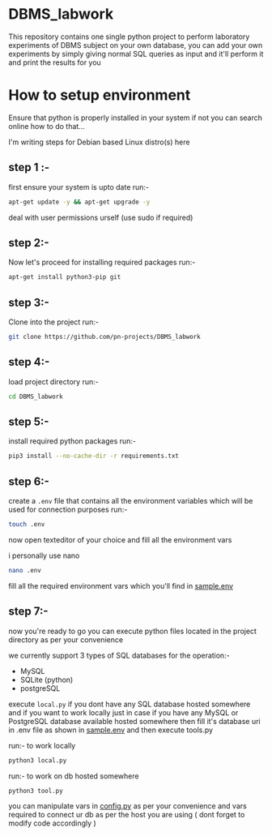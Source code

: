 # DBMS_labwork
This repository contains one single python project to perform laboratory experiments of DBMS subject on your own database, you can add your own experiments by simply giving normal SQL queries as input and it'll perform it and print the results for you

# How to setup environment 

Ensure that python is properly installed in your system 
if not you can search online how to do that...

I'm writing steps for Debian based Linux distro(s) here

## step 1 :- 
first ensure your system is upto date
run:- 
```bash
apt-get update -y && apt-get upgrade -y
```
deal with user permissions urself (use sudo if required)

## step 2:-
Now let's proceed for installing required packages 
run:-
```bash
apt-get install python3-pip git
```

## step 3:-
Clone into the project 
run:-
```bash
git clone https://github.com/pn-projects/DBMS_labwork
```

## step 4:-
load project directory 
run:- 
```bash
cd DBMS_labwork
```

## step 5:-
install required python packages
run:- 
```bash
pip3 install --no-cache-dir -r requirements.txt
```

## step 6:-
create a `.env` file that contains all the environment variables which will be used for connection purposes 
run:- 
```bash
touch .env
```

now open texteditor of your choice and fill all the environment vars

i personally use nano 

```bash
nano .env
```

fill all the required environment vars 
which you'll find in [sample.env](https://github.com/PN-Projects/DBMS_labwork/blob/main/sample.env)

## step 7:-

now you're ready to go 
you can execute python files located in the project directory as per your convenience 

we currently support 3 types of SQL databases for the operation:- 

- MySQL
- SQLite (python)
- postgreSQL

execute `local.py` if you dont have any SQL database hosted somewhere and if you want to work locally 
just in case if you have any MySQL or PostgreSQL database available hosted somewhere then fill it's database uri in .env file as shown in [sample.env](https://github.com/PN-Projects/DBMS_labwork/blob/main/sample.env) and then execute tools.py

run:- 
to work locally 
```bash
python3 local.py
```

run:-
to work on db hosted somewhere
```bash
python3 tool.py
```


you can manipulate vars in [config.py](https://github.com/PN-Projects/DBMS_labwork/blob/main/config.py) as per your convenience and vars required to connect ur db as per the host you are using ( dont forget to modify code accordingly )
